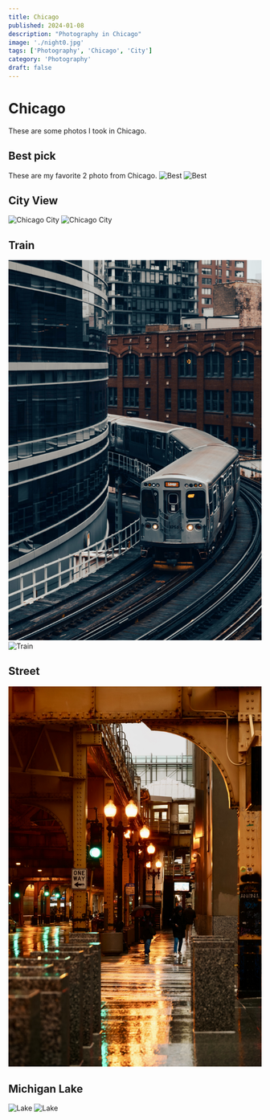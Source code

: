 ```yaml
---
title: Chicago
published: 2024-01-08
description: "Photography in Chicago"
image: './night0.jpg'
tags: ['Photography', 'Chicago', 'City']
category: 'Photography'
draft: false 
---
```


# Chicago
These are some photos I took in Chicago.
## Best pick
These are my favorite 2 photo from Chicago.
![Best](./best.jpg)
![Best](./train1.jpg)
## City View
![Chicago City](./night1.jpg)
![Chicago City](./night2.jpg)
## Train
![Train](./train0.jpg)
![Train](./train2.jpg)
## Street
![Street](./street0.jpg)
## Michigan Lake
![Lake](./lake0.jpg)
![Lake](./lake1.jpg)
